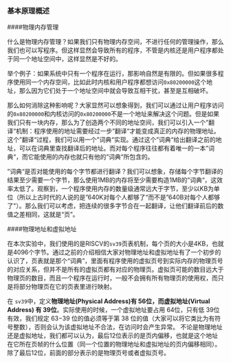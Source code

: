 ###  基本原理概述
####物理内存管理

什么是物理内存管理？如果我们只有物理内存空间，不进行任何的管理操作，那么我们也可以写程序。但这样显然会导致所有的程序，不管是内核还是用户程序都处于同一个地址空间中，这样显然是不好的。

举个例子：如果系统中只有一个程序在运行，那影响自然是有限的。但如果很多程序使用同一个内存空间，比如此时内核和用户程序都想访问`0x80200000`这个地址，那么因为它们处于一个地址空间中就会导致互相干扰，甚至是互相破坏。

那么如何消除这种影响呢？大家显然可以想象得到，我们可以通过让用户程序访问的`0x80200000`和内核访问的`0x80200000`不是一个地址来解决这个问题。但是如果我们只有一块内存，那么为了创造两个不同的地址空间，我们可以引入一个”翻译“机制：程序使用的地址需要经过一步”翻译“才能变成真正的内存的物理地址。这个”翻译“过程，我们可以用一个”词典“实现。通过这个”词典“给出翻译之前的地址，可以在词典里查找翻译后的地址。而对每个程序往往都有着唯一的一本”词典“，而它能使用的内存也就只有他的”词典“所包含的。

”词典“是否对能使用的每个字节都进行翻译？我们可以想象，存储每个字节翻译的结果至少需要一个字节，那么使用1MB的内存将至少需要构造1MB的”词典“，这效率太低了。观察到，一个程序使用内存的数量级通常远大于字节，至少以KB为单位（所以上古时代的人说的是”640K对每个人都够了“而不是”640B对每个人都够了"）。那么我们可以考虑，把连续的很多字节合在一起翻译，让他们翻译前后的数值之差相同，这就是“页”。

####物理地址和虚拟地址

在本次实验中，我们使用的是RISCV的`sv39`页表机制，每个页的大小是4KB，也就是4096个字节。通过之前的介绍相信大家对物理地址和虚拟地址有了一个初步的认识了，页表就是那个“词典”，里面有程序使用的虚拟页号到实际内存的物理页号的对应关系，但并不是所有的虚拟页都有对应的物理页。虚拟页可能的数目远大于物理页的数目，而且一个程序在运行时，一般不会拥有所有物理页的使用权，而只是将部分物理页在它的页表里进行映射。

在 `sv39`中，定义**物理地址(Physical Address)有 56位，而虚拟地址(Virtual Address) 有 39位**。实际使用的时候，一个虚拟地址要占用 64位，只有低 39位有效，我们规定 63−39 位的值必须等于第 38 位的值（大家可以将它类比为有符号整数），否则会认为该虚拟地址不合法，在访问时会产生异常。
不论是物理地址还是虚拟地址，我们都可以认为，最后12位表示的是页内偏移，也就是这个地址在它所在页帧的什么位置（同一个位置的物理地址和虚拟地址的页内偏移相同）。除了最后12位，前面的部分表示的是物理页号或者虚拟页号。

